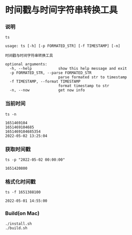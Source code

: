 # 时间戳与时间字符串转换工具

### 说明
```shell script
ts
```
```
usage: ts [-h] [-p FORMATED_STR] [-f TIMESTAMP] [-n]

时间戳与时间字符串转换工具

optional arguments:
  -h, --help            show this help message and exit
  -p FORMATED_STR, --parse FORMATED_STR
                        parse formated str to timestamp
  -f TIMESTAMP, --format TIMESTAMP
                        format timestamp to str
  -n, --now             get now info
```

### 当前时间
```shell script
ts -n 
```  
```
1651469104
1651469104685
1651469104685354
2022-05-02 13:25:04
```                   

### 获取时间戳
```shell script
ts -p "2022-05-02 00:00:00"
```
```
1651420800
```

### 格式化时间戳
```shell script
ts -f 1651388100 
```
```
2022-05-01 14:55:00   
```

### Build(on Mac)
```shell script
./install.sh
./build.sh
```
